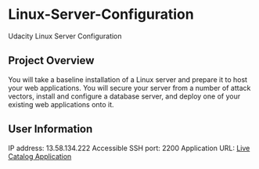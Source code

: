 # Linux-Server-Configuration
Udacity Linux Server Configuration

## Project Overview
You will take a baseline installation of a Linux server and prepare it to host your web applications. You will secure your server from a number of attack vectors, install and configure a database server, and deploy one of your existing web applications onto it.

## User Information
IP address: 13.58.134.222
Accessible SSH port: 2200
Application URL: [Live Catalog Application](http://13.58.134.222/)
